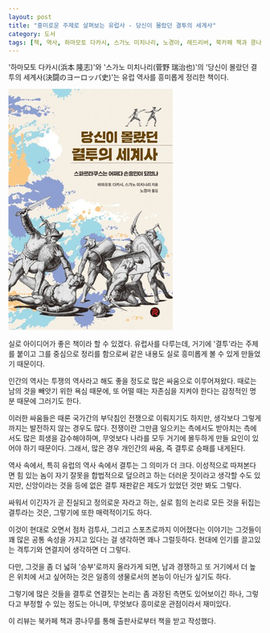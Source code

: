 ```yaml
---
layout: post
title: "흥미로운 주제로 살펴보는 유럽사 - 당신이 몰랐던 결투의 세계사"
category: 도서
tags: [책, 역사, 하마모토 다카시, 스가노 미치나리, 노경아, 레드리버, 북카페 책과 콩나무, 서평]
---
```


'하마모토 다카시(浜本 隆志)'와
'스가노 미치나리(菅野 瑞治也)'의
'당신이 몰랐던 결투의 세계사(決闘のヨーロッパ史)'는
유럽 역사를 흥미롭게 정리한 책이다.

![표지](/images/ketto-no-europe-shi-book-h480.jpg)

실로 아이디어가 좋은 책이라 할 수 있겠다.
유럽사를 다루는데, 거기에 '결투'라는 주제를 붙이고 그를 중심으로 정리를 함으로써
같은 내용도 실로 흥미롭게 볼 수 있게 만들었기 때문이다.

인간의 역사는 투쟁의 역사라고 해도 좋을 정도로 많은 싸움으로 이루어져왔다.
때로는 남의 것을 빼앗기 위한 욕심 때문에,
또 어떨 때는 자존심을 지켜야 한다는 감정적인 명분 때문에 그러기도 한다.

이러한 싸움들은 때론 국가간의 부닥침인 전쟁으로 이뤄지기도 하지만,
생각보다 그렇게까지는 발전하지 않는 경우도 많다.
전쟁이란 그만큼 일으키는 측에서도 받아치는 측에서도 많은 희생을 감수해야하며,
무엇보다 나라를 모두 거기에 몰두하게 만들 요인이 있어야 하기 때문이다.
그래서, 많은 경우 개인간의 싸움, 즉 결투로 승패를 내게된다.

역사 속에서, 특히 유럽의 역사 속에서 결투는 그 의미가 더 크다.
이성적으로 따져본다면 힘 있는 놈이 자기 잘못을 합법적으로 덮으려고 하는 더러운 짓이라고 생각할 수도 있지만,
신앙이라는 것을 등에 없은 결투 재판같은 제도가 있었던 것만 봐도 그렇다.

싸워서 이긴자가 곧 진실되고 정의로운 자라고 하는,
실로 힘의 논리로 모든 것을 뒤집는 결투라는 것은,
그렇기에 또한 매력적이기도 하다.

이것이 현대로 오면서 점차 검투사, 그리고 스포츠로까지 이어졌다는 이야기는
그것들이 꽤 많은 공통 속성을 가지고 있다는 걸 생각하면 꽤나 그럴듯하다.
현대에 인기를 끌고있는 격투기와 연결지어 생각하면 더 그렇다.

다만, 그것을 좀 더 넓혀 '승부'로까지 올라가게 되면,
남과 경쟁하고 또 거기에서 더 높은 위치에 서고 싶어하는 것은
일종의 생물로서의 본능이 아닌가 싶기도 하다.

그렇기에 많은 것들을 결투로 연결짓는 논리는 좀 과장된 측면도 있어보이긴 하나,
그렇다고 부정할 수 있는 정도는 아니며,
무엇보다 흥미로운 관점이라서 재미있다.



<div class="im im-info">
이 리뷰는 북카페 책과 콩나무를 통해 출판사로부터 책을 받고 작성했다.
</div>

